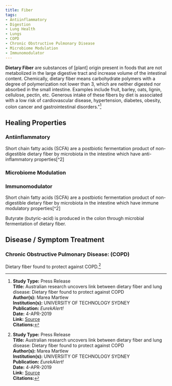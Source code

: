 ```yaml
---
title: Fiber
tags:
- Antiinflammatory
- Digestion
- Lung Health
- Lungs
- COPD
- Chronic Obstructive Pulmonary Disease
- Microbiome Modulation
- Immunomodulator
---
```

**Dietary Fiber** are substances of [plant] origin present in foods that are not metabolized in the large digestive tract and increase volume of the intestinal content. Chemically, dietary fiber means carbohydrate polymers with a degree of polymerization not lower than 3, which are neither digested nor absorbed in the small intestine. Examples include fruit, barley, oats, lignin, cellulose, pectin, etc. Generous intake of these fibers by diet is associated with a low risk of cardiovascular disease, hypertension, diabetes, obesity, colon cancer and gastrointestinal disorders."[^1]

## Healing Properties

### Antiinflammatory

Short chain fatty acids (SCFA) are a postbiotic fermentation product of non-digestible dietary fiber by microbiota in the intestine which have anti-inflammatory properties[^2]

### Microbiome Modulation

### Immunomodulator

Short chain fatty acids (SCFA) are a postbiotic fermentation product of non-digestible dietary fiber by microbiota in the intestine which have immune modulatory properties[^2]

Butyrate (butyric-acid) is produced in the colon through microbial fermentation of dietary fiber.

## Disease / Symptom Treatment

### Chronic Obstructive Pulmonary Disease: (COPD)

Dietary fiber found to protect against COPD.[^1]

[^1]: **Study Type:**  Press Release<br>**Title:** Australian research uncovers link between dietary fiber and lung disease: Dietary fiber found to protect against COPD<br>**Author(s):** Marea Martlew<br>**Institution(s):** UNIVERSITY OF TECHNOLOGY SYDNEY<br>**Publication:** <i>EurekAlert!</i><br>**Date:** 4-APR-2019<br>**Link:** [Source](https://www.eurekalert.org/pub_releases/2019-04/uots-aru040419.php)<br>**Citations:**   

<!-- [^2]: 
**Title:** [ ]( )<br>
**Publication:** [ ]( )<br>
**Date:** <br>
**Study Type:** Animal Study, Commentary, Human Study: In Vitro - In Vivo - In Silico, Human: Case Report, Meta Analysis, Review<br>
**Author(s):** <br>
**Institution(s):** <br>
**Abstract:** <br>
**IPFS:** [ipfs.io](https://ipfs.io/ipfs/), [cloudflare](https://cloudflare-ipfs.com/ipfs/) -->